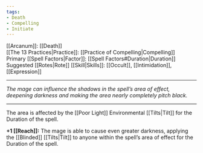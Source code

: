 ```yaml
---
tags:
- Death
- Compelling
- Initiate
---
```


[[Arcanum]]: [[Death]]\
[[The 13 Practices|Practice]]: [[Practice of Compelling|Compelling]]\
Primary [[Spell Factors|Factor]]: [[Spell Factors#Duration|Duration]]\
Suggested [[Rotes|Rote]] [[Skill|Skills]]: [[Occult]], [[Intimidation]], [[Expression]]

---

_The mage can influence the shadows in the spell’s area of effect, deepening darkness and making the area nearly completely pitch black._

---

The area is affected by the [[Poor Light]] Environmental [[Tilts|Tilt]] for the Duration of the spell.

**+1 [[Reach]]:** The mage is able to cause even greater darkness, applying the [[Blinded]] [[Tilts|Tilt]] to anyone within the spell’s area of effect for the Duration of the spell.